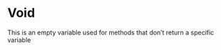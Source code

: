 Void
====================

This is an empty variable used for methods that don’t return a specific variable
